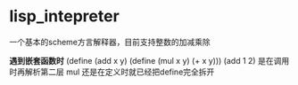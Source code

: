 # lisp_intepreter
一个基本的scheme方言解释器，目前支持整数的加减乘除


**遇到嵌套函数时**
(define (add x y) (define (mul x y) (+ x y)))
(add 1 2)
是在调用时再解析第二层 mul
还是在定义时就已经把define完全拆开
    
